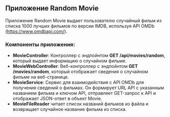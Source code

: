 ## Приложение Random Movie
Приложение Random Movie выдает пользователю случайный фильм из списка 1000 лучших фильмов по версии IMDB, используя API OMDb (https://www.omdbapi.com/).
### Компоненты приложения:
- **MovieController**: Контроллер с эндпойнтом **GET /api/movies/random**, который выдает информацию о случайном фильме.
- **MovieWebController**: Веб-контроллер с эндпойнтом **GET /movies/random**, который отображает сведения о случайном фильме на веб-странице.
- **MovieService**: Сервис для взаимодействия с API OMDb для получения сведений о фильмах. Он формирует URL API с указанным названием фильма и ключом API, отправляет GET-запрос к API и отображает JSON-ответ в объект Movie. 
- **MovieFileReader** читает список названий фильмов из файла и возвращает случайное название фильма из списка.
